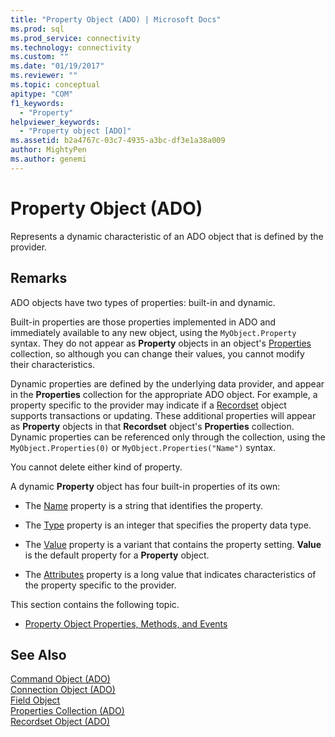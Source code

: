 ```yaml
---
title: "Property Object (ADO) | Microsoft Docs"
ms.prod: sql
ms.prod_service: connectivity
ms.technology: connectivity
ms.custom: ""
ms.date: "01/19/2017"
ms.reviewer: ""
ms.topic: conceptual
apitype: "COM"
f1_keywords: 
  - "Property"
helpviewer_keywords: 
  - "Property object [ADO]"
ms.assetid: b2a4767c-03c7-4935-a3bc-df3e1a38a009
author: MightyPen
ms.author: genemi
---
```

# Property Object (ADO)
Represents a dynamic characteristic of an ADO object that is defined by the provider.  
  
## Remarks  
 ADO objects have two types of properties: built-in and dynamic.  
  
 Built-in properties are those properties implemented in ADO and immediately available to any new object, using the `MyObject.Property` syntax. They do not appear as **Property** objects in an object's [Properties](../../../ado/reference/ado-api/properties-collection-ado.md) collection, so although you can change their values, you cannot modify their characteristics.  
  
 Dynamic properties are defined by the underlying data provider, and appear in the **Properties** collection for the appropriate ADO object. For example, a property specific to the provider may indicate if a [Recordset](../../../ado/reference/ado-api/recordset-object-ado.md) object supports transactions or updating. These additional properties will appear as **Property** objects in that **Recordset** object's **Properties** collection. Dynamic properties can be referenced only through the collection, using the `MyObject.Properties(0)` or `MyObject.Properties("Name")` syntax.  
  
 You cannot delete either kind of property.  
  
 A dynamic **Property** object has four built-in properties of its own:  
  
-   The [Name](../../../ado/reference/ado-api/name-property-ado.md) property is a string that identifies the property.  
  
-   The [Type](../../../ado/reference/ado-api/type-property-ado.md) property is an integer that specifies the property data type.  
  
-   The [Value](../../../ado/reference/ado-api/value-property-ado.md) property is a variant that contains the property setting. **Value** is the default property for a **Property** object.  
  
-   The [Attributes](../../../ado/reference/ado-api/attributes-property-ado.md) property is a long value that indicates characteristics of the property specific to the provider.  
  
 This section contains the following topic.  
  
-   [Property Object Properties, Methods, and Events](../../../ado/reference/ado-api/property-object-properties-methods-and-events.md)  
  
## See Also  
 [Command Object (ADO)](../../../ado/reference/ado-api/command-object-ado.md)   
 [Connection Object (ADO)](../../../ado/reference/ado-api/connection-object-ado.md)   
 [Field Object](../../../ado/reference/ado-api/field-object.md)   
 [Properties Collection (ADO)](../../../ado/reference/ado-api/properties-collection-ado.md)   
 [Recordset Object (ADO)](../../../ado/reference/ado-api/recordset-object-ado.md)
